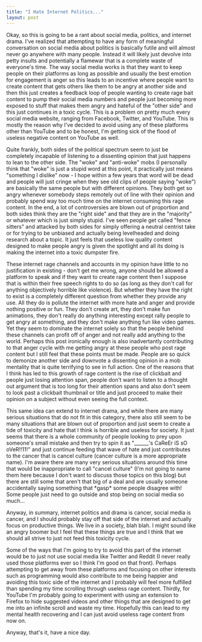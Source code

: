 ```yaml
---
title: "I Hate Internet Politics..."
layout: post
---
```


Okay, so this is going to be a rant about social media, politics, and internet
drama. I've realized that attempting to have any form of meaningful conversation on 
social media about politics is basically futile and will almost never go anywhere
with many people. Instead it will likely just devolve into petty insults and
potentially a flamewar that is a complete waste of everyone's time. The way social
media works is that they want to keep people on their platforms as long as possible
and usually the best emotion for engagement is anger so this leads to an incentive
where people want to create content that gets others like them to be angry at another
side and then this just creates a feedback loop of people wanting to create rage bait
content to pump their social media numbers and people just becoming more exposed to
stuff that makes them angry and hateful of the "other side" and this just continues
in a toxic cycle. This is a problem on pretty much every social media website, ranging
from Facebook, Twitter, and YouTube. This is mostly the reason why I've decided to
avoid using any of these platforms other than YouTube and to be honest, I'm getting
sick of the flood of useless negative content on YouTube as well.

Quite frankly, both sides of the political spectrum seem to just be completely
incapable of listening to a dissenting opinion that just happens to lean to the
other side. The "woke" and "anti-woke" mobs (I personally think that "woke" is
just a stupid word at this point, it practically just means "something I dislike"
now - I hope within a few years that word will be dead and people will just cringe
when they see old clips of people saying "woke") are basically the same people but
with different opinions. They both get so angry whenever somebody steps remotely
out of line with their opinion and probably spend way too much time on the internet
consuming this rage content. In the end, a lot of controversies are blown out of
proportion and both sides think they are the "right side" and that they are in the
"majority" or whatever which is just simply stupid. I've seen people get called
"fence sitters" and attacked by both sides for simply offering a neutral centrist
take or for trying to be unbiased and actually being levelheaded and doing research
about a topic. It just feels that useless low quality content designed to make people
angry is given the spotlight and all its doing is making the internet into a toxic
dumpster fire.

These internet rage channels and accounts in my opinion have little to no
justification in existing - don't get me wrong, anyone should be allowed a
platform to speak and if they want to create rage content then I suppose that is
within their free speech rights to do so (as long as they don't call for anything
objectively horrible like violence). But whether they have the right to exist is
a completely different question from whether they provide any use. All they do
is pollute the internet with more hate and anger and provide nothing positive or
fun. They don't create art, they don't make fun animations, they don't really
do anything interesting except rally people to get angry at something, and they
don't make anything fun like video games. Yet they seem to dominate the internet
solely so that the people behind these channels can profit off of anger and not
really add anything to the world. Perhaps this post ironically enough is also
inadvertantly contributing to that anger cycle with me getting angry at these
people who post rage content but I still feel that these points must be made.
People are so quick to demonize another side and downvote a dissenting opinion
in a mob mentality that is quite terrifying to see in full action. One of the
reasons that I think has led to this growth of rage content is the rise of clickbait
and people just losing attention span, people don't want to listen to a thought out
argument that is too long for their attention spans and also don't seem to look
past a clickbait thumbnail or title and just proceed to make their opinion on a
subject without even seeing the full context.

This same idea can extend to internet drama, and while there are many serious
situations that do not fit in this category, there also still seem to be many
situations that are blown out of proportion and just seem to create a tide of
toxicity and hate that I think is horrible and useless for society. It just seems
that there is a whole community of people looking to prey upon someone's small
mistake and then try to spin it as "\_\_\_\_\_\_'s CaReEr iS sO oVeR!!11!" and
just continue feeding that wave of hate and just contributes to the cancer that
is cancel culture (cancer culture is a more appropriate name). I'm aware there
are many very serious situations around this time that would be inappropriate 
to call "cancel culture" (I'm not going to name them here because I don't want
to discuss those topics on this blog) but there are still some that aren't that
big of a deal and are usually someone accidentally saying something that
\*gasp\* some people disagree with! Some people just need to go outside and stop
being on social media so much...

Anyway, in summary, internet politics and drama is cancer, social media is cancer,
and I should probably stay off that side of the internet and actually focus on
productive things. We live in a society, blah blah. I might sound like an angry
boomer but I feel that these things are true and I think that we should all strive
to just not feed this toxicity cycle.

Some of the ways that I'm going to try to avoid this part of the internet would be
to just not use social media like Twitter and Reddit (I never really used those
platforms ever so I think I'm good on that front). Perhaps attempting to get away
from these platforms and focusing on other interests such as programming would also
contribute to me being happier and avoiding this toxic side of the internet and
I probably will feel more fulfilled than spending my time scrolling through useless
rage content. Thirdly, for YouTube I'm probably going to experiment with using
an extension to Firefox to hide suggested videos and other things that are
designed to get me into an infinite scroll and waste my time. Hopefully this can
lead to my mental health recovering and I can just avoid useless rage content
from now on.

Anyway, that's it, have a nice day.
